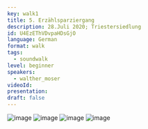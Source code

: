 ```yaml
---
key: walk1
title: 5. Erzählsparziergang
description: 28.Juli 2020; Triestersiedlung
id: U4EzEThVDvpaHDsGjO
language: German
format: walk
tags:
  - soundwalk
level: beginner
speakers:
  - walther_moser
videoId: 
presentation: 
draft: false
---
```



![image](/images/sessions/5erzaehlsparziergang1.jpg)
![image](/images/sessions/5erzaehlsparziergang2.jpg)
![image](/images/sessions/5erzaehlsparziergang3.jpg)
![image](/images/sessions/5erzaehlsparziergang4.jpg)
